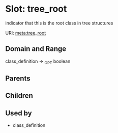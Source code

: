 
# Slot: tree_root


indicator that this is the root class in tree structures

URI: [meta:tree_root](https://w3id.org/biolink/biolinkml/meta/tree_root)


## Domain and Range

class_definition ->  <sub>OPT</sub> boolean

## Parents


## Children


## Used by

 * class_definition
